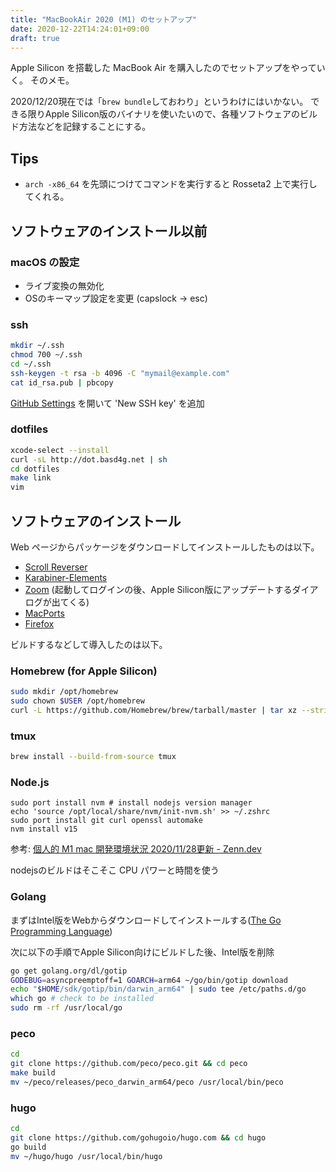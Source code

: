 ```yaml
---
title: "MacBookAir 2020 (M1) のセットアップ"
date: 2020-12-22T14:24:01+09:00
draft: true
---
```


Apple Silicon を搭載した MacBook Air を購入したのでセットアップをやっていく。
そのメモ。

2020/12/20現在では「`brew bundle`しておわり」というわけにはいかない。
できる限りApple Silicon版のバイナリを使いたいので、各種ソフトウェアのビルド方法などを記録することにする。

## Tips

- `arch -x86_64` を先頭につけてコマンドを実行すると Rosseta2 上で実行してくれる。

## ソフトウェアのインストール以前

### macOS の設定

- ライブ変換の無効化
- OSのキーマップ設定を変更 (capslock -> esc)

### ssh

```sh
mkdir ~/.ssh
chmod 700 ~/.ssh
cd ~/.ssh
ssh-keygen -t rsa -b 4096 -C "mymail@example.com"
cat id_rsa.pub | pbcopy
```

[GitHub Settings](https://github.com/settings/keys) を開いて 'New SSH key' を追加

### dotfiles

```sh
xcode-select --install
curl -sL http://dot.basd4g.net | sh
cd dotfiles
make link
vim
```

## ソフトウェアのインストール


Web ページからパッケージをダウンロードしてインストールしたものは以下。

- [Scroll Reverser](https://pilotmoon.com/scrollreverser/)
- [Karabiner-Elements](https://karabiner-elements.pqrs.org/)
- [Zoom](https://zoom.us/download#client_4meeting) (起動してログインの後、Apple Silicon版にアップデートするダイアログが出てくる)
- [MacPorts](https://www.macports.org/install.php)
- [Firefox](https://www.mozilla.org/ja/firefox/new/)

ビルドするなどして導入したのは以下。

### Homebrew (for Apple Silicon)

```sh
sudo mkdir /opt/homebrew
sudo chown $USER /opt/homebrew
curl -L https://github.com/Homebrew/brew/tarball/master | tar xz --strip 1 -C /opt/homebrew
```

### tmux

```sh
brew install --build-from-source tmux
```

### Node.js

```
sudo port install nvm # install nodejs version manager
echo 'source /opt/local/share/nvm/init-nvm.sh' >> ~/.zshrc
sudo port install git curl openssl automake
nvm install v15
```
参考: [個人的 M1 mac 開発環境状況 2020/11/28更新 - Zenn.dev](https://zenn.dev/ioridev/articles/c74af379e4e73151790d)

nodejsのビルドはそこそこ CPU パワーと時間を使う

### Golang

まずはIntel版をWebからダウンロードしてインストールする([The Go Programming Language](https://golang.org/))

次に以下の手順でApple Silicon向けにビルドした後、Intel版を削除

```sh
go get golang.org/dl/gotip
GODEBUG=asyncpreemptoff=1 GOARCH=arm64 ~/go/bin/gotip download
echo "$HOME/sdk/gotip/bin/darwin_arm64" | sudo tee /etc/paths.d/go
which go # check to be installed
sudo rm -rf /usr/local/go
```

### peco

```sh
cd
git clone https://github.com/peco/peco.git && cd peco
make build
mv ~/peco/releases/peco_darwin_arm64/peco /usr/local/bin/peco
```

### hugo

```sh
cd
git clone https://github.com/gohugoio/hugo.com && cd hugo
go build
mv ~/hugo/hugo /usr/local/bin/hugo
```
